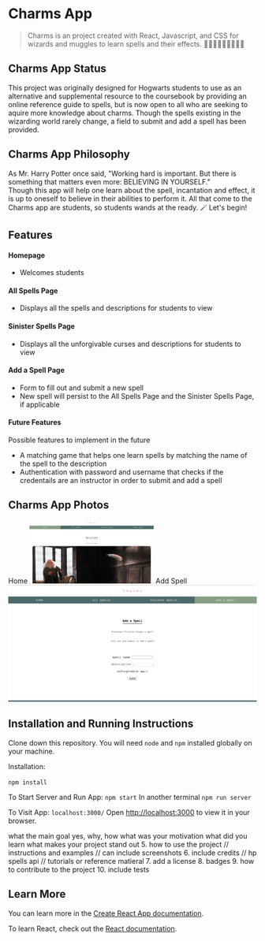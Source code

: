 # Charms App
>Charms is an project created with React, Javascript, and CSS for wizards and muggles to learn spells and their effects. 🧙🏻‍♀️🧙🏽🧙🏿‍♂️💫

## Charms App Status
This project was originally designed for Hogwarts students to use as an alternative and supplemental resource to the coursebook by providing an online reference guide to spells, but is now open to all who are seeking to aquire more knowledge about charms. Though the spells existing in the wizarding world rarely change, a field to submit and add a spell has been provided.

## Charms App Philosophy
As Mr. Harry Potter once said, "Working hard is important. But there is something that matters even more: BELIEVING IN YOURSELF." 
<br />
Though this app will help one learn about the spell, incantation and effect, it is up to oneself to believe in their abilities to perform it. All that come to the Charms app are students, so students wands at the ready. 🪄 Let's begin! 


## Features
#### Homepage
* Welcomes students
#### All Spells Page
* Displays all the spells and descriptions for students to view
#### Sinister Spells Page
* Displays all the unforgivable curses and descriptions for students to view
#### Add a Spell Page
* Form to fill out and submit a new spell
* New spell will persist to the All Spells Page and the Sinister Spells Page, if applicable 
#### Future Features
Possible features to implement in the future
* A matching game that helps one learn spells by matching the name of the spell to the description 
* Authentication with password and username that checks if the credentails are an instructor in order to submit and add a spell 

## Charms App Photos
Home
<img src="/public/homepageimage.png" alt="home page image" style="max-width: 50%"/>
Add Spell
<img src="/public/addspellpageimage.png" alt="add spell page image" style=""/>


## Installation and Running Instructions
Clone down this repository. You will need ```node``` and ```npm``` installed globally on your machine.

Installation:

``npm install``

To Start Server and Run App:
``npm start``
In another terminal
``npm run server``

To Visit App:
``localhost:3000/``
Open [http://localhost:3000](http://localhost:3000) to view it in your browser.





what the main goal yes, why, how
what was your motivation
what did you learn
what makes your project stand out
5. how to use the project // instructions and examples // can include screenshots
6. include credits // hp spells api // tutorials or reference matieral
7. add a license 
8. badges 
9. how to contribute to the project
10. include tests


## Learn More

You can learn more in the [Create React App documentation](https://facebook.github.io/create-react-app/docs/getting-started).

To learn React, check out the [React documentation](https://reactjs.org/).